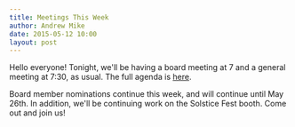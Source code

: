 ```yaml
---
title: Meetings This Week
author: Andrew Mike
date: 2015-05-12 10:00
layout: post
---
```


Hello everyone! Tonight, we'll be having a board meeting at 7 and a general meeting at 7:30, as usual. The full agenda is [here](http://wiki.hacksburg.org/meetings:meeting_agenda_and_minutes_for_2015-05-12).

Board member nominations continue this week, and will continue until May 26th. In addition, we'll be continuing work on the Solstice Fest booth. Come out and join us!